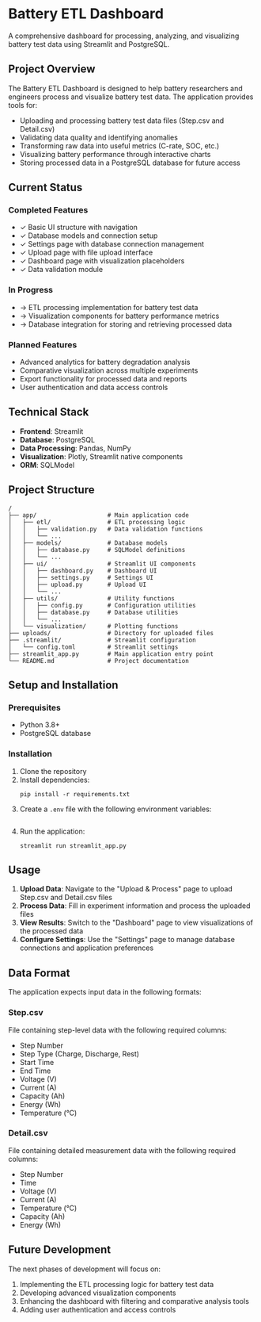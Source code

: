 # Battery ETL Dashboard

A comprehensive dashboard for processing, analyzing, and visualizing battery test data using Streamlit and PostgreSQL.

## Project Overview

The Battery ETL Dashboard is designed to help battery researchers and engineers process and visualize battery test data. The application provides tools for:

- Uploading and processing battery test data files (Step.csv and Detail.csv)
- Validating data quality and identifying anomalies
- Transforming raw data into useful metrics (C-rate, SOC, etc.)
- Visualizing battery performance through interactive charts
- Storing processed data in a PostgreSQL database for future access

## Current Status

### Completed Features
- ✓ Basic UI structure with navigation
- ✓ Database models and connection setup
- ✓ Settings page with database connection management
- ✓ Upload page with file upload interface
- ✓ Dashboard page with visualization placeholders
- ✓ Data validation module

### In Progress
- → ETL processing implementation for battery test data
- → Visualization components for battery performance metrics
- → Database integration for storing and retrieving processed data

### Planned Features
- Advanced analytics for battery degradation analysis
- Comparative visualization across multiple experiments
- Export functionality for processed data and reports
- User authentication and data access controls

## Technical Stack

- **Frontend**: Streamlit
- **Database**: PostgreSQL
- **Data Processing**: Pandas, NumPy
- **Visualization**: Plotly, Streamlit native components
- **ORM**: SQLModel

## Project Structure

```
/
├── app/                    # Main application code
│   ├── etl/                # ETL processing logic
│   │   ├── validation.py   # Data validation functions
│   │   └── ...
│   ├── models/             # Database models
│   │   ├── database.py     # SQLModel definitions
│   │   └── ...
│   ├── ui/                 # Streamlit UI components
│   │   ├── dashboard.py    # Dashboard UI
│   │   ├── settings.py     # Settings UI
│   │   ├── upload.py       # Upload UI
│   │   └── ...
│   ├── utils/              # Utility functions
│   │   ├── config.py       # Configuration utilities
│   │   ├── database.py     # Database utilities
│   │   └── ...
│   └── visualization/      # Plotting functions
├── uploads/                # Directory for uploaded files
├── .streamlit/             # Streamlit configuration
│   └── config.toml         # Streamlit settings
├── streamlit_app.py        # Main application entry point
└── README.md               # Project documentation
```

## Setup and Installation

### Prerequisites
- Python 3.8+
- PostgreSQL database

### Installation
1. Clone the repository
2. Install dependencies:
   ```
   pip install -r requirements.txt
   ```
3. Create a `.env` file with the following environment variables:
   ```

   ```
4. Run the application:
   ```
   streamlit run streamlit_app.py
   ```

## Usage

1. **Upload Data**: Navigate to the "Upload & Process" page to upload Step.csv and Detail.csv files
2. **Process Data**: Fill in experiment information and process the uploaded files
3. **View Results**: Switch to the "Dashboard" page to view visualizations of the processed data
4. **Configure Settings**: Use the "Settings" page to manage database connections and application preferences

## Data Format

The application expects input data in the following formats:

### Step.csv
File containing step-level data with the following required columns:
- Step Number
- Step Type (Charge, Discharge, Rest)
- Start Time
- End Time
- Voltage (V)
- Current (A)
- Capacity (Ah)
- Energy (Wh)
- Temperature (°C)

### Detail.csv
File containing detailed measurement data with the following required columns:
- Step Number
- Time
- Voltage (V)
- Current (A)
- Temperature (°C)
- Capacity (Ah)
- Energy (Wh)

## Future Development

The next phases of development will focus on:
1. Implementing the ETL processing logic for battery test data
2. Developing advanced visualization components
3. Enhancing the dashboard with filtering and comparative analysis tools
4. Adding user authentication and access controls